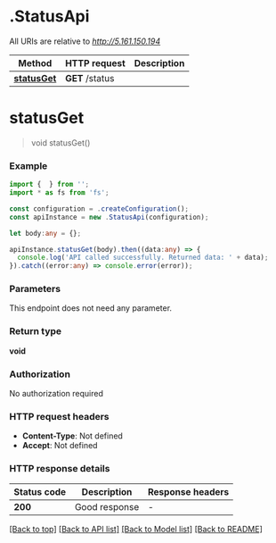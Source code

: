 # .StatusApi

All URIs are relative to *http://5.161.150.194*

Method | HTTP request | Description
------------- | ------------- | -------------
[**statusGet**](StatusApi.md#statusGet) | **GET** /status | 


# **statusGet**
> void statusGet()


### Example


```typescript
import {  } from '';
import * as fs from 'fs';

const configuration = .createConfiguration();
const apiInstance = new .StatusApi(configuration);

let body:any = {};

apiInstance.statusGet(body).then((data:any) => {
  console.log('API called successfully. Returned data: ' + data);
}).catch((error:any) => console.error(error));
```


### Parameters
This endpoint does not need any parameter.


### Return type

**void**

### Authorization

No authorization required

### HTTP request headers

 - **Content-Type**: Not defined
 - **Accept**: Not defined


### HTTP response details
| Status code | Description | Response headers |
|-------------|-------------|------------------|
**200** | Good response |  -  |

[[Back to top]](#) [[Back to API list]](README.md#documentation-for-api-endpoints) [[Back to Model list]](README.md#documentation-for-models) [[Back to README]](README.md)


